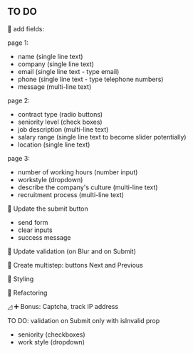 ## TO DO

🔺 add fields:

page 1:

- name (single line text)
- company (single line text)
- email (single line text - type email)
- phone (single line text - type telephone numbers)
- message (multi-line text)

page 2:

- contract type (radio buttons)
- seniority level (check boxes)
- job description (multi-line text)
- salary range (single line text to become slider potentially)
- location (single line text)

page 3:

- number of working hours (number input)
- workstyle (dropdown)
- describe the company's culture (multi-line text)
- recruitment process (multi-line text)

🔺 Update the submit button

- send form
- clear inputs
- success message

🔺 Update validation (on Blur and on Submit)

🔺 Create multistep: buttons Next and Previous

🔺 Styling

🔺 Refactoring

◿ ➕ Bonus: Captcha, track IP address

TO DO: validation on Submit only with isInvalid prop

- seniority (checkboxes)
- work style (dropdown)
